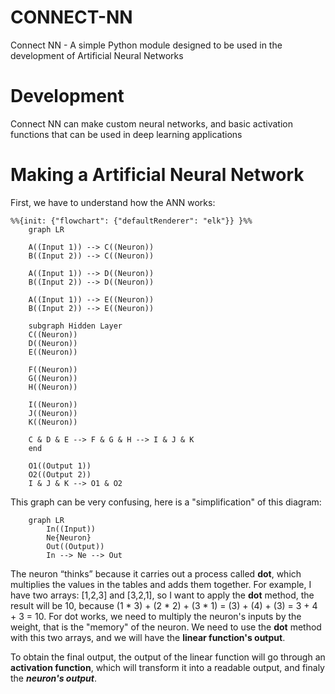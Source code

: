 
# CONNECT-NN
Connect NN - A simple Python module designed to be used in the development of Artificial Neural Networks

# Development
Connect NN can make custom neural networks, and basic activation functions that can be used in deep learning
 applications

# Making a Artificial Neural Network
First, we have to understand how the ANN works:

```mermaid
%%{init: {"flowchart": {"defaultRenderer": "elk"}} }%%
	graph LR
	
    A((Input 1)) --> C((Neuron))
    B((Input 2)) --> C((Neuron))
    
    A((Input 1)) --> D((Neuron))
    B((Input 2)) --> D((Neuron))
    
    A((Input 1)) --> E((Neuron))
    B((Input 2)) --> E((Neuron))
	
	subgraph Hidden Layer
	C((Neuron))
	D((Neuron))
	E((Neuron))
	
	F((Neuron))
	G((Neuron))
	H((Neuron))
	
	I((Neuron))
	J((Neuron))
	K((Neuron))

	C & D & E --> F & G & H --> I & J & K
	end

	O1((Output 1))
	O2((Output 2))
	I & J & K --> O1 & O2
```
This graph can be very confusing, here is a "simplification" of this diagram:

```mermaid
	graph LR
		In((Input))
		Ne{Neuron}
		Out((Output))
		In --> Ne --> Out
```
The neuron “thinks” because it carries out a process called **dot**, which multiplies the values ​​in the tables and adds them together. For example, I have two arrays: [1,2,3] and [3,2,1], so I want to apply the **dot** method, the result will be 10, because (1 * 3) + (2 * 2) + (3 * 1) = (3) + (4) + (3) = 3 + 4 + 3 = 10. For dot works, we need to multiply the neuron's inputs by the weight, that is the "memory" of the neuron. We need to use the **dot** method with this two arrays, and we will have the **linear function's output**.

To obtain the final output, the output of the linear function will go through an **activation function**, which will transform it into a readable output, and finaly the ***neuron's output***.
